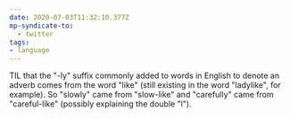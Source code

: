 ```yaml
---
date: 2020-07-03T11:32:10.377Z
mp-syndicate-to:
  - twitter
tags:
- language
---
```


TIL that the "-ly" suffix commonly added to words in English to denote an adverb comes from the word "like" (still existing in the word "ladylike", for example). So "slowly" came from "slow-like" and "carefully" came from "careful-like" (possibly explaining the double "l").
